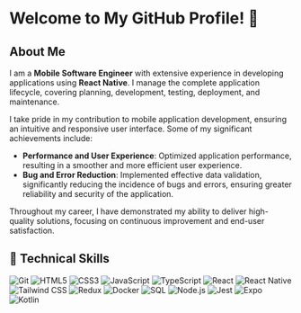 # Welcome to My GitHub Profile! 👋

<!-- ![GitHub Banner](https://example.com/your-banner-image) -->

## About Me

I am a **Mobile Software Engineer** with extensive experience in developing applications using **React Native**. I manage the complete application lifecycle, covering planning, development, testing, deployment, and maintenance.

I take pride in my contribution to mobile application development, ensuring an intuitive and responsive user interface. Some of my significant achievements include:

- **Performance and User Experience**: Optimized application performance, resulting in a smoother and more efficient user experience.
- **Bug and Error Reduction**: Implemented effective data validation, significantly reducing the incidence of bugs and errors, ensuring greater reliability and security of the application.

Throughout my career, I have demonstrated my ability to deliver high-quality solutions, focusing on continuous improvement and end-user satisfaction.

## 🔧 Technical Skills

![Git](https://img.shields.io/badge/-Git-black?style=flat-square&logo=git)
![HTML5](https://img.shields.io/badge/-HTML5-E34F26?style=flat-square&logo=html5&logoColor=white)
![CSS3](https://img.shields.io/badge/-CSS3-1572B6?style=flat-square&logo=css3)
![JavaScript](https://img.shields.io/badge/-JavaScript-EDD718?style=flat-square&logo=javascript&logoColor=white)
![TypeScript](https://img.shields.io/badge/-TypeScript-007ACC?style=flat-square&logo=typescript)
![React](https://img.shields.io/badge/-React-61DAFB?style=flat-square&logo=react)
![React Native](https://img.shields.io/badge/-React%20Native-61DAFB?style=flat-square&logo=react)
![Tailwind CSS](https://img.shields.io/badge/-Tailwind%20CSS-38B2AC?style=flat-square&logo=tailwind-css&logoColor=white)
![Redux](https://img.shields.io/badge/-Redux-764ABC?style=flat-square&logo=redux&logoColor=white)
![Docker](https://img.shields.io/badge/-Docker-2496ED?style=flat-square&logo=docker&logoColor=white)
![SQL](https://img.shields.io/badge/-SQL-4479A1?style=flat-square&logo=postgresql&logoColor=white)
![Node.js](https://img.shields.io/badge/-Node.js-43853D?style=flat-square&logo=node.js&logoColor=white)
![Jest](https://img.shields.io/badge/-Jest-C21325?style=flat-square&logo=jest&logoColor=white)
![Expo](https://img.shields.io/badge/-Expo-000020?style=flat-square&logo=expo&logoColor=white)
![Kotlin](https://img.shields.io/badge/Kotlin-7F52FF?style=flat-square&logo=kotlin&logoColor=white)


<!--
**VeigaGabriel/VeigaGabriel** is a ✨ _special_ ✨ repository because its `README.md` (this file) appears on your GitHub profile.

Here are some ideas to get you started:

- 🔭 I’m currently working on ...
- 🌱 I’m currently learning ...
- 👯 I’m looking to collaborate on ...
- 🤔 I’m looking for help with ...
- 💬 Ask me about ...
- 📫 How to reach me: ...
- 😄 Pronouns: ...
- ⚡ Fun fact: ...

## 📈 GitHub Stats

![Your GitHub Stats](https://github-readme-stats.vercel.app/api?username=yourusername&show_icons=true&theme=radical)
![Top Langs](https://github-readme-stats.vercel.app/api/top-langs/?username=yourusername&layout=compact&theme=radical)

## 🚀 Projects

### [Project 1](https://github.com/yourusername/project1)
A brief description of Project 1.

### [Project 2](https://github.com/yourusername/project2)
A brief description of Project 2.

## 📫 Contact Me

- 📱 **Phone**: +55 (21) 99999-9999
- 📧 **Email**: [email@gmail.com](mailto:email@gmail.com)
- 💼 [LinkedIn](https://www.linkedin.com/in/yourprofile)
- 🌐 [Personal Website](https://yourwebsite.com)

## 📝 Blog Posts

- [Post 1](https://yourblog.com/post1)
- [Post 2](https://yourblog.com/post2)


-->

